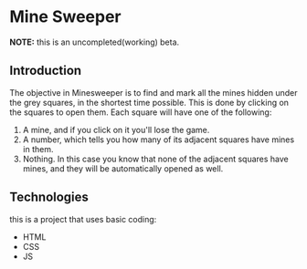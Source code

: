 # Mine Sweeper
**NOTE:** this is an uncompleted(working) beta.



## Introduction
The objective in Minesweeper is to find and mark all the mines hidden under the grey squares, in the shortest time possible. This is done by clicking on the squares to open them. Each square will have one of the following:
1. A mine, and if you click on it you'll lose the game.
2. A number, which tells you how many of its adjacent squares have mines in them.
3. Nothing. In this case you know that none of the adjacent squares have mines, and they will be automatically opened as well.



## Technologies
this is a project that uses basic coding:
* HTML
* CSS
* JS
